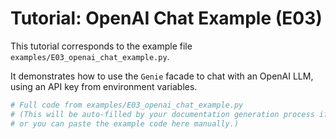 # Tutorial: OpenAI Chat Example (E03)

This tutorial corresponds to the example file `examples/E03_openai_chat_example.py`.

It demonstrates how to use the `Genie` facade to chat with an OpenAI LLM, using an API key from environment variables.

```python
# Full code from examples/E03_openai_chat_example.py
# (This will be auto-filled by your documentation generation process if configured,
# or you can paste the example code here manually.)
```
